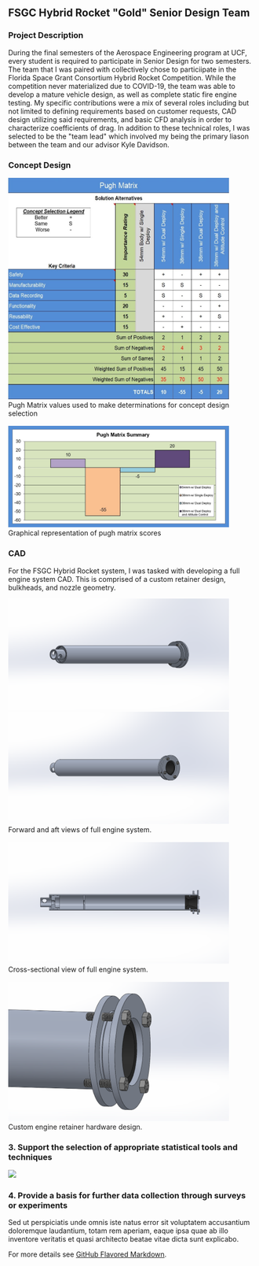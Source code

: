 ## FSGC Hybrid Rocket "Gold" Senior Design Team

### Project Description 
During the final semesters of the Aerospace Engineering program at UCF, every student is required to participate in Senior Design for two semesters. The team that I was paired with collectively chose to particiipate in the Florida Space Grant Consortium Hybrid Rocket Competition. While the competition never materialized due to COVID-19, the team was able to develop a mature vehicle design, as well as complete static fire engine testing. My specific contributions were a mix of several roles including but not limited to defining requirements based on customer requests, CAD design utilizing said requirements, and basic CFD analysis in order to characterize coefficients of drag. In addition to these technical roles, I was selected to be the "team lead" which involved my being the primary liason between the team and our advisor Kyle Davidson. 

### Concept Design

<img src="images/pughmatrix.jpg?raw=true" width="450" height ="450"/>
<br><span align="center">Pugh Matrix values used to make determinations for concept design selection </span>
<br><br>
<img src="images/pughmatrix_graphical.jpg?raw=true" width="450" />
<br><span align="center">Graphical representation of pugh matrix scores </span>

### CAD

For the FSGC Hybrid Rocket system, I was tasked with developing a full engine system CAD. This is comprised of a custom retainer design, bulkheads, and nozzle geometry. 

<img src="images/motor_forward_side.png?raw=true" width="450" />
<br>
<img src="images/motor_aft_side.png?raw=true" width="450" />
<br>Forward and aft views of full engine system.
<br><br>
<img src="images/motor_crosssection_side.png?raw=true" width="450" />
<br>Cross-sectional view of full engine system.
<br><br>
<img src="images/motor_retainer_side.png?raw=true" width="450" />
Custom engine retainer hardware design.

### 3. Support the selection of appropriate statistical tools and techniques

<img src="images/dummy_thumbnail.jpg?raw=true"/>

### 4. Provide a basis for further data collection through surveys or experiments

Sed ut perspiciatis unde omnis iste natus error sit voluptatem accusantium doloremque laudantium, totam rem aperiam, eaque ipsa quae ab illo inventore veritatis et quasi architecto beatae vitae dicta sunt explicabo. 

For more details see [GitHub Flavored Markdown](https://guides.github.com/features/mastering-markdown/).
